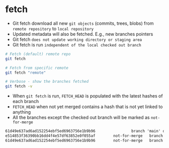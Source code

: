# fetch

- Git fetch download all new `git objects` (commits, trees, blobs) from `remote repository` to `local repository`
- Updated metadata will also be fetched. E.g., new branches pointers
- Git fetch `does not update working directory or staging area`
- Git fetch is run `independent of the local checked out branch`

```sh
# Fetch (default) remote repo
git fetch

# Fetch from specific remote
git fetch "remote"

# Verbose - show the branches fetched
git fetch -v
```

- When `git fetch` is run, `FETCH_HEAD` is populated with the latest hashes of each branch
- `FETCH_HEAD` when not yet merged contains a hash that is not yet linked to anything
- All the branches except the checked out branch will be marked as `not-for-merge`

```txt
61d49e637ad6ad152254ebf5ed6963756e1b9b96                branch 'main' of github.com:hvitoi/test-repo
e514853f36390bb16dd4f4e57df63852e0f055af        not-for-merge   branch 'feature-1' of github.com:hvitoi/test-repo
61d49e637ad6ad152254ebf5ed6963756e1b9b96        not-for-merge   branch 'feature-2' of github.com:hvitoi/test-repo
```

